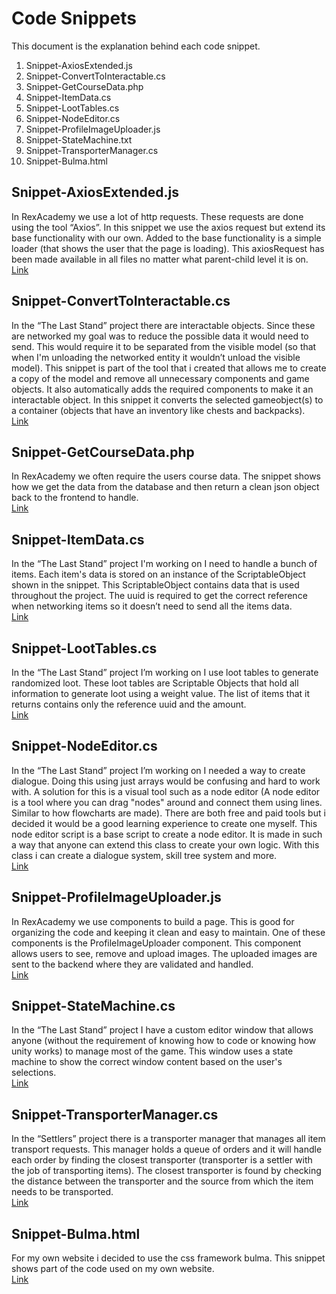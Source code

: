 # Code Snippets
This document is the explanation behind each code snippet.

1.	Snippet-AxiosExtended.js
2.  Snippet-ConvertToInteractable.cs
3.	Snippet-GetCourseData.php
4.	Snippet-ItemData.cs
5.	Snippet-LootTables.cs
6.  Snippet-NodeEditor.cs
7.	Snippet-ProfileImageUploader.js
8.	Snippet-StateMachine.txt
9.	Snippet-TransporterManager.cs
10. Snippet-Bulma.html

## Snippet-AxiosExtended.js <br/>
In RexAcademy we use a lot of http requests. These requests are done using the tool “Axios”. In this snippet we use the axios request but extend its base functionality with our own. Added to the base functionality is a simple loader (that shows the user that the page is loading). This axiosRequest has been made available in all files no matter what parent-child level it is on. <br/>
[Link](https://github.com/KWijkniet/Collection/blob/main/Code%20Snippets/Snippet-AxiosExtended.js)

## Snippet-ConvertToInteractable.cs <br/>
In the “The Last Stand” project there are interactable objects. Since these are networked my goal was to reduce the possible data it would need to send. This would require it to be separated from the visible model (so that when I'm unloading the networked entity it wouldn’t unload the visible model). This snippet is part of the tool that i created that allows me to create a copy of the model and remove all unnecessary components and game objects. It also automatically adds the required components to make it an interactable object. In this snippet it converts the selected gameobject(s) to a container (objects that have an inventory like chests and backpacks). <br/>
[Link](https://github.com/KWijkniet/Collection/blob/main/Code%20Snippets/Snippet-ConvertToInteractable.cs)

## Snippet-GetCourseData.php <br/>
In RexAcademy we often require the users course data. The snippet shows how we get the data from the database and then return a clean json object back to the frontend to handle. <br/>
[Link](https://github.com/KWijkniet/Collection/blob/main/Code%20Snippets/Snippet-GetCourseData.php)

## Snippet-ItemData.cs <br/>
In the “The Last Stand” project I'm working on I need to handle a bunch of items. Each item's data is stored on an instance of the ScriptableObject shown in the snippet. This ScriptableObject contains data that is used throughout the project. The uuid is required to get the correct reference when networking items so it doesn’t need to send all the items data. <br/>
[Link](https://github.com/KWijkniet/Collection/blob/main/Code%20Snippets/Snippet-ItemData.cs)

## Snippet-LootTables.cs <br/>
In the “The Last Stand” project I’m working on I use loot tables to generate randomized loot. These loot tables are Scriptable Objects that hold all information to generate loot using a weight value. The list of items that it returns contains only the reference uuid and the amount. <br/>
[Link](https://github.com/KWijkniet/Collection/blob/main/Code%20Snippets/Snippet-LootTables.cs)

## Snippet-NodeEditor.cs <br/>
In the “The Last Stand” project I’m working on I needed a way to create dialogue. Doing this using just arrays would be confusing and hard to work with. A solution for this is a visual tool such as a node editor (A node editor is a tool where you can drag "nodes" around and connect them using lines. Similar to how flowcharts are made). There are both free and paid tools but i decided it would be a good learning experience to create one myself. This node editor script is a base script to create a node editor. It is made in such a way that anyone can extend this class to create your own logic. With this class i can create a dialogue system, skill tree system and more. <br/>
[Link](https://github.com/KWijkniet/Collection/blob/main/Code%20Snippets/Snippet-NodeEditor.cs)

## Snippet-ProfileImageUploader.js <br/>
In RexAcademy we use components to build a page. This is good for organizing the code and keeping it clean and easy to maintain. One of these components is the ProfileImageUploader component. This component allows users to see, remove and upload images. The uploaded images are sent to the backend where they are validated and handled. <br/>
[Link](https://github.com/KWijkniet/Collection/blob/main/Code%20Snippets/Snippet-ProfileImageUploader.js)

## Snippet-StateMachine.cs <br/>
In the “The Last Stand” project I have a custom editor window that allows anyone (without the requirement of knowing how to code or knowing how unity works) to manage most of the game. This window uses a state machine to show the correct window content based on the user's selections. <br/>
[Link](https://github.com/KWijkniet/Collection/blob/main/Code%20Snippets/Snippet-StateMachine.cs)

## Snippet-TransporterManager.cs <br/>
In the “Settlers” project there is a transporter manager that manages all item transport requests. This manager holds a queue of orders and it will handle each order by finding the closest transporter (transporter is a settler with the job of transporting items). The closest transporter is found by checking the distance between the transporter and the source from which the item needs to be transported. <br/>
[Link](https://github.com/KWijkniet/Collection/blob/main/Code%20Snippets/Snippet-TransporterManager.cs)

## Snippet-Bulma.html <br/>
For my own website i decided to use the css framework bulma. This snippet shows part of the code used on my own website. <br/>
[Link](https://github.com/KWijkniet/Collection/blob/main/Code%20Snippets/Snippet-Bulma.html)
